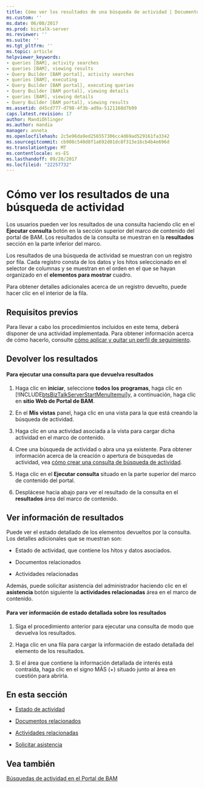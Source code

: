 ```yaml
---
title: Cómo ver los resultados de una búsqueda de actividad | Documentos de Microsoft
ms.custom: ''
ms.date: 06/08/2017
ms.prod: biztalk-server
ms.reviewer: ''
ms.suite: ''
ms.tgt_pltfrm: ''
ms.topic: article
helpviewer_keywords:
- queries [BAM], activity searches
- queries [BAM], viewing results
- Query Builder [BAM portal], activity searches
- queries [BAM], executing
- Query Builder [BAM portal], executing queries
- Query Builder [BAM portal], viewing details
- queries [BAM], viewing details
- Query Builder [BAM portal], viewing results
ms.assetid: d45cd777-d798-4f3b-ad9a-5121168d7b99
caps.latest.revision: 17
author: MandiOhlinger
ms.author: mandia
manager: anneta
ms.openlocfilehash: 2c5e96da9ed256557306cc4d69ad529161fa3342
ms.sourcegitcommit: cb908c540d8f1a692d01dc8f313e16cb4b4e696d
ms.translationtype: MT
ms.contentlocale: es-ES
ms.lasthandoff: 09/20/2017
ms.locfileid: "22257732"
---
```

# <a name="how-to-view-the-results-of-an-activity-search"></a>Cómo ver los resultados de una búsqueda de actividad
Los usuarios pueden ver los resultados de una consulta haciendo clic en el **Ejecutar consulta** botón en la sección superior del marco de contenido del portal de BAM. Los resultados de la consulta se muestran en la **resultados** sección en la parte inferior del marco.  
  
 Los resultados de una búsqueda de actividad se muestran con un registro por fila. Cada registro consta de los datos y los hitos seleccionado en el selector de columnas y se muestran en el orden en el que se hayan organizado en el **elementos para mostrar** cuadro.  
  
 Para obtener detalles adicionales acerca de un registro devuelto, puede hacer clic en el interior de la fila.  
  
## <a name="prerequisites"></a>Requisitos previos  
 Para llevar a cabo los procedimientos incluidos en este tema, deberá disponer de una actividad implementada. Para obtener información acerca de cómo hacerlo, consulte [cómo aplicar y quitar un perfil de seguimiento](../core/how-to-apply-and-remove-a-tracking-profile.md).  
  
## <a name="return-results"></a>Devolver los resultados  
  
#### <a name="to-execute-a-query-to-return-results"></a>Para ejecutar una consulta para que devuelva resultados  
  
1.  Haga clic en **iniciar**, seleccione **todos los programas**, haga clic en [!INCLUDE[btsBizTalkServerStartMenuItemui](../includes/btsbiztalkserverstartmenuitemui-md.md)]y, a continuación, haga clic en **sitio Web de Portal de BAM**.  
  
2.  En el **Mis vistas** panel, haga clic en una vista para la que está creando la búsqueda de actividad.  
  
3.  Haga clic en una actividad asociada a la vista para cargar dicha actividad en el marco de contenido.  
  
4.  Cree una búsqueda de actividad o abra una ya existente. Para obtener información acerca de la creación o apertura de búsquedas de actividad, vea [cómo crear una consulta de búsqueda de actividad](../core/how-to-create-a-query-in-activity-search.md).  
  
5.  Haga clic en el **Ejecutar consulta** situado en la parte superior del marco de contenido del portal.  
  
6.  Desplácese hacia abajo para ver el resultado de la consulta en el **resultados** área del marco de contenido.  
  
## <a name="view-results-information"></a>Ver información de resultados  
 Puede ver el estado detallado de los elementos devueltos por la consulta. Los detalles adicionales que se muestran son:  
  
-   Estado de actividad, que contiene los hitos y datos asociados.  
  
-   Documentos relacionados  
  
-   Actividades relacionadas  
  
 Además, puede solicitar asistencia del administrador haciendo clic en el **asistencia** botón siguiente la **actividades relacionadas** área en el marco de contenido.  
  
#### <a name="to-view-detailed-status-information-on-results"></a>Para ver información de estado detallada sobre los resultados  
  
1.  Siga el procedimiento anterior para ejecutar una consulta de modo que devuelva los resultados.  
  
2.  Haga clic en una fila para cargar la información de estado detallada del elemento de los resultados.  
  
3.  Si el área que contiene la información detallada de interés está contraída, haga clic en el signo MÁS (+) situado junto al área en cuestión para abrirla.  
  
## <a name="in-this-section"></a>En esta sección  
  
-   [Estado de actividad](../core/activity-status.md)  
  
-   [Documentos relacionados](../core/related-documents.md)  
  
-   [Actividades relacionadas](../core/related-activities.md)  
  
-   [Solicitar asistencia](../core/request-assistance.md)  
  
## <a name="see-also"></a>Vea también  
 [Búsquedas de actividad en el Portal de BAM](../core/activity-searches-in-the-bam-portal.md)